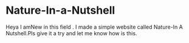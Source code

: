 # Nature-In-a-Nutshell
Heya I amNew in this field . I made a simple website called Nature-In A Nutshell.Pls give it a try and let me know how is this.
